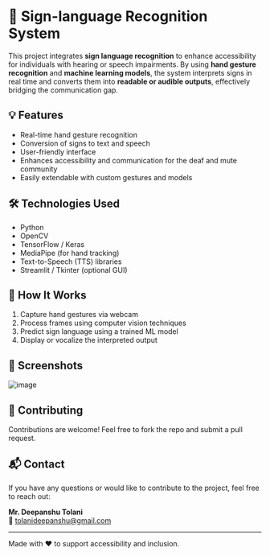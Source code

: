# 🤟 Sign-language Recognition System

This project integrates **sign language recognition** to enhance accessibility for individuals with hearing or speech impairments. By using **hand gesture recognition** and **machine learning models**, the system interprets signs in real time and converts them into **readable or audible outputs**, effectively bridging the communication gap.

## 💡 Features

- Real-time hand gesture recognition  
- Conversion of signs to text and speech  
- User-friendly interface  
- Enhances accessibility and communication for the deaf and mute community  
- Easily extendable with custom gestures and models

## 🛠️ Technologies Used

- Python  
- OpenCV  
- TensorFlow / Keras  
- MediaPipe (for hand tracking)  
- Text-to-Speech (TTS) libraries  
- Streamlit / Tkinter (optional GUI)

## 🚀 How It Works

1. Capture hand gestures via webcam  
2. Process frames using computer vision techniques  
3. Predict sign language using a trained ML model  
4. Display or vocalize the interpreted output

## 📸 Screenshots

  ![image](https://github.com/user-attachments/assets/4a72583f-cbfa-4639-bb9d-68c3022ed2e2)


## 🤝 Contributing

Contributions are welcome! Feel free to fork the repo and submit a pull request.

## 📬 Contact

If you have any questions or would like to contribute to the project, feel free to reach out:

**Mr. Deepanshu Tolani**  
📧 tolanideepanshu@gmail.com  

---

Made with ❤️ to support accessibility and inclusion.
